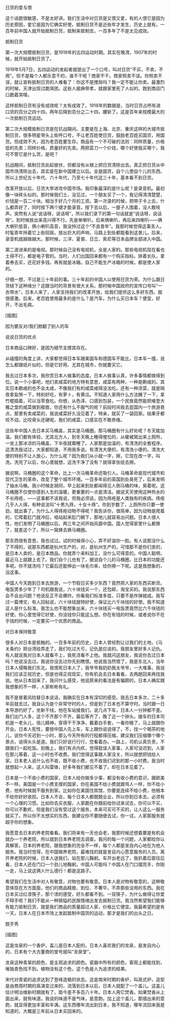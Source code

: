            

日货的爱与恨

这个话题很敏感，不是太好讲。我们生活中对日货是又恨又爱，有的人恨它是因为历史原因，爱它是因为它确实好使。抵制日货不是近些年才发生，历史上就有。一百年前中国人就开始抵制日货，抵制来抵制去，一百多年了不是太见成效。

抵制日货

第一次大规模抵制日货，是1919年的五四运动时期。其实在晚清，1907年的时候，就开始抵制日货了。

1919年5月7日，五四运动的发起者就提出了一个口号，叫对日货“不买，不卖，不用”。但不是每个人都乐意干的，谁不干呢？商家不干。商家照卖不误。你照卖不误，就让宣称抵制日货的人难看了：你这不是搅局吗？我一定不能让你卖。最激烈的时候，天津出现过跪哭团。这些人披麻带孝，就跟家里死了人似的，跑到商店门口跪着哭嚎。

这样抵制日货有没有成效呢？太有成效了。1918年的数据是，当时日货占所有进口货的百分之四十四，两年后降到百分之二十四，腰斩了。这是百年来规模最大的一次抵制日货运动。

第二次大规模抵制日货是在抗战期间。主要是在上海、北京、重庆这样的大城市抵制日货，很多明星带头上街呼口号，不让老百姓使日货，鼓励老百姓买国货，用国货。但成效不大，因为老百姓要生存。商品有一个不可破的法则：同样质量，价格低的先卖；同样价格，质量好的先卖。两把菜刀一个价钱，哪个好使我买哪个，我可不管它是什么货，是吧？

抗战期间，抵制日货此起彼伏，但都没有从根上把日货清除出去。真正把日货从中国市场清除出去，其实是在新中国建立以后。全是国货，自个儿使自个儿的东西。所以上世纪五十年代、六十年代，乃至七十年代这三十年，基本看不到日货。

改革开放以后，日货大举进攻中国市场。我印象最深的是什么呢？是录音机。最初像一块砖头似的。那时候我们土，没见过，一个朋友买了一个，我记得清清楚楚，价钱是一百二十块。相当于好几个月的工资。第一次录的时候，把带子卡上去，什么都弄好了，同时按下两个键才能录音。按下去以后，一屋子人围着，没人敢吱声。突然有人说“说话呀，说话呀”，所以我们录下的第一句话就是“说话呀，说话呀”。到时候放出来高兴得不行。先是单喇叭，后来俩喇叭，再后来四喇叭——俩大喇叭低音，俩小喇叭高音，我没拎过这个“不良青年”。我那时候觉得这事丢人。时髦青年拎着它上街招摇，放出巨大的声响，马路上到处都能看到这景儿。后来，录音机就越做越大。那时候，三洋、夏普、日立、索尼等日本品牌全部进入中国。

第二波进来的是电视。那时候自己没有电视机，全是人家的。那些电视机现在看也土得不行，都是电子管的。当时，人们出国回来都有一个购买指标。排着长队，拿着券去买，还花好多钱。再有就是冰箱。自己不能生产冰箱的时候，都是使人家的。

仔细一想，不过是三十年前的事。三十年前的中国人以使用日货为荣。为什么跟日货结下这种缘分？这跟当时的背景有很大关系。那时候中国政府的宣传口号叫“一衣带水”，日本人来了，人家支持我们的改革开放，给我们提供这么多好东西，就很感激。后来，老百姓使用最多的是什么？是汽车。为什么买日本车？便宜，好开，不出毛病。

[插图]

因为要反对/我们掀翻了别人的车

           

说说日货的优点

日本商品口碑好，是因为细节支撑其存在。

从碰撞的角度上讲，大家都觉得日本车跟美国车和德国车不能比，日本车一撞，说怎么都跟纸片似的，但是它好用，尤其在城市，你就要买它。

我去过日本多次，我欣赏日本人做事的态度。日本人做事认真，许多事情都做得到位。说一个小事吧，他们卖咸菜的地方特有意思，咸菜有两种，一种是齁咸的。其实日本齁咸的也不会太咸，不像我们有的咸菜咸得没法吃。还有一种渍菜，就是隔夜拿盐煞一下，特别好吃，有萝卜，有黄瓜。不知道人家用什么方法腌了一下，拿竹棍插着，可以当零食吃。你想，从色泽、口感到包装，一个民族竟然能把难登大雅之堂的咸菜做到极致，你还有什么不服气的呢？前段时间我去逛国内一个旅游景点，那里有卖咸菜的，我说咸菜好久没见着了，特亲，就买了一袋回家。结果牙都咬不动，比咬骨头还硬呢。我们的咸菜，口感实在不敢恭维。

这些年中国人去日本买马桶盖，其实是马桶圈。那马桶圈有什么好处呢？冬天能加温。我们都有体验，尤其北方人，到冬天晚上睡得惺忪的，从暖被窝出来上厕所，一坐上那冰凉的马桶盖，下半夜就甭睡了。人家那是加温的，有清洗的全套程序。这清洗我试过，大家都知道，不用我多说。有清洗大便的，有清洗小便的。清洗大便的特别不让人放心，为什么呢？因为我们从小就一字，擦，它现在改一字，叫洗。洗完了以后，你心里就想，这洗干净了没有？就得拿张纸去擦。

据说啊，马桶圈的这个革命，比上一次马桶革命还吸引人。马桶革命是现代城市和现代卫生的革命，改变了整个城市环境。一百多年前的英国到处臭死了，后来发明了抽水马桶。我小时候走胡同，早上起来到处都闻得见人倒马桶的味，臭着呢。这马桶圈不仅使你感到人生的温暖，更重要的一点是清洁。据说天天使用这种热水的不长痔疮，——这事都不该我说，但我必须说，因为痔疮是人类独有的疾病。痔疮几乎人人得，有种说法叫“十男九痔，十女十痔”。你到岁数了，上厕所你只要一使劲，就出事了。为什么人得痔疮动物不得呢？我告诉你，很简单，因为动物是爬着的，它爬着肛门就冲后，咱站起来肛门朝下，那地儿就容易出问题。日本人很人性，他们发明了马桶圈以后，两三年之间开始风靡中国。国人觉得家里什么都换了，就差这个了，所以一窝蜂去换马桶圈。

那东西很有意思，我也试过。试的时候得小心，弄不好滋你一脸。有人说那没什么了不得的，说那东西都是杭州生产的，对，是杭州生产的，可惜那不是你们卖的，是日本人卖的，是日本商品。你就弄个来料加工，没什么可得意的。中国人聪明，最近马上就跟上去了。我们自个儿也有了，据说自个儿的马桶圈，比日本的功能还多呢。你不就洗吗？它最后还能伸出一块毛巾来，给你擦一下呢。这是我想象的，没这事。

中国人今天跑到日本去旅游，一个节假日买多少东西？竟然把人家的东西买断货。电饭煲多少年了？司机跟我说，六十块钱买一个，还包邮，淘宝买的。我说那东西会不会出问题？他说反正不会爆炸。你看我们标准多低，只要不是炸弹就成。我写过一篇博文，有人回帖说，六十块钱就特好使，保证比六千块钱的好使。我不知道这人是什么标准，我怎么也不能想象出来，六十块钱买一电饭煲竟然比六千块钱的好使。你心里觉得它好使，你没钱你只能这么想。你在有钱的时候，或者说你不在乎钱的时候，一定要买一个优质的商品。

对日本保持敬意

很多人对日本是抵触的。一百多年前的历史，日本人曾经割让过我们的土地，《马关条约》把台湾给弄走了，我们吃过大亏，记仇是应该的。我朋友里好多人记仇。有人就说我对日本人就看不上，我死活看不上他。我就问这朋友，我说你去过日本吗？他说没去过。我说你没去过你先别瞎恨。他说我当然恨了，我是东北人，当年日本人侵略我们东北，我恨死日本人了，我爷爷我奶奶我太爷爷，一大堆事。我说我们应该正视历史，但是也得正视现实，你有机会去日本看看，去两趟回来再找我说。他从日本回来了，我问什么感受，他说原来的看法是有偏颇的，日本人确实跟我想象的不一样，人家彬彬有礼。

我不是冒着风险替日本说话，我确实在日本有深切的感受。我去日本多次，二十多年前就去过。我自认为是个非常守时的人，但是到了日本也不算守时。当时跟一日本导游约好了，坐新干线，他在车站接我们，说几点下车，日本人一分钟都不差。我们出门人多，这个不齐那个不齐，最后等齐了，晚了近一个钟头。接车的日本司机是一老头儿，倍儿精神，穿得干干净净，戴着白手套，一看你晚了，马上就跟你开会。日本人死性，要按中国人先上车，车上跟你说说得了，不，找一个喝茶的地儿，说你今天迟到一小时，那么今天所有的行程都得压缩，建议我们压缩哪个哪个景点，说得头头是道。我们只好说行行行，您看着办。一路上，司机认真负责，不跟我们一起吃饭。到晚上，我们有点内疚，觉得耽误人家事，人家可没迟到，人家在那儿等着，这一小时也不收费。我们觉得这事跟人家没关，所以就想把钱给人家。日本老人说什么也不收，既不收小费，也不收我们迟到的那一小时费。我当时就想起一人来，这人叫雷锋，好多年我们都见不着了，却在日本见着了。

日本是一个不收小费的国家，日本人给你做多少事，都没有收小费的意识，跟欧美不一样。美国是一个小费支撑的国家，你在美国不给小费就跟骂人一样，你不给小费，他有时候就不服务到家。比如你在美国住宾馆，你要是连续不给小费，他根本不给你好好收拾。日本人不会，每个日本人都兢兢业业，所以你到日本去，必须有一个心理的习惯。比如你去买衣服，人家跪在你跟前给你试来试去，你可以不买，你可以不歉疚，但是我们没有受过这个服务，本来可买可不买的，让人这么一服务就买了。所以你不太想买的东西，我建议你不要随便去试，你一试，人家那服务就超乎你的想象。

我愿意去日本的养老院看看。我们将来有一天也会老，我那时候还想着要是有机会就办一个养老院，所以就到日本养老院去调查。我问的每一个问题，人家都给你认真解答。日本的养老院，跟我想象的完全不一样，每个人都是发自内心地在为他人服务。我当时觉得，在中国做养老院，最难找的就是发自内心愿意服务的人员。离开养老院的时候，日本人送我们，站在那儿鞠躬。车开出老远了，我扒着后窗往后看，日本人还在门口一个劲儿地鞠躬。中国人可能吗？中国人在门口摆完手，你刚一走，马上说这俩人什么德行！都是这路子。

希望我们在生活中对人有敬意，对物也要有敬意。日本人是对物有敬意的，这种敬意体现在方方面面，他们的商品精致、到位、不奢华，不弄那些没用的东西。我在日本买过红漆筷子，那个漆的感受，好久都看不到。一双筷子，为什么做得让你爱不释手呢？我们不能从一种狭隘的民族情绪出发去抵制日货。我当然希望我们能够有能力抵制日货，就是我们商品的质量超过人家，价格比它便宜。我最希望的是有一天，日本人在日本市场上发起抵制中国货的运动，那才是我们的出头之日。

脱手秀

[插图]

这是龙泉的一个香炉，盖儿是日本人配的。日本人喜欢我们的龙泉，是发自内心的，日本有个大古董商的堂号就叫“龙泉堂”。

龙泉这种青翠的颜色，是主观追求的颜色。瓷器中所有的颜色，客观上都能找到，唯独青色找不到。植物没有这个色，这个色是人为追求的结果。

宋代对青瓷的追求达到了登峰造极的状态。这是南宋时期的香炉，叫鬲式炉，造型是由商周时期的鬲演变过来的，流落到日本以后，日本人就配了一个盖儿。这盖儿估计明治维新时期就有了，距今差不多百八十年。日本人用它焚香。如果焚香从上面出来，就有味道。我说的味道不是气味，是意韵。加上这个盖儿，那烟出来的意韵，就显得更加丰富和丰满。这东西哪年流出到日本，我不知道，哪年流回来我是知道的，大概是三年前从日本买回来的。